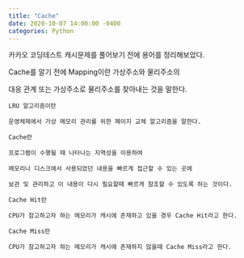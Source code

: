```yaml
---
title: "Cache"
date: 2020-10-07 14:00:00 -0400
categories: Python 
---
```



카카오 코딩테스트 캐시문제를 풀어보기 전에 용어를 정리해보았다.

Cache를 알기 전에 Mapping이란 가상주소와 물리주소의

대응 관계 또는 가상주소로 물리주소를 찾아내는 것을 말한다.


    LRU 알고리즘이란

    운영체제에서 가상 메모리 관리를 위한 페이지 교체 알고리즘을 말한다.

    Cache란

    프로그램이 수행될 때 나타나는 지역성을 이용하여 

    메모리나 디스크에서 사용되었던 내용을 빠르게 접근할 수 있는 곳에

    보관 및 관리하고 이 내용이 다시 필요할때 빠르게 참조할 수 있도록 하는 것이다.

    Cache Hit란

    CPU가 참고하고자 하는 메모리가 캐시에 존재하고 있을 경우 Cache Hit라고 한다.

    Cache Miss란

    CPU가 참고하고자 하는 메모리가 캐시에 존재하지 않을때 Cache Miss라고 한다.



[jekyll-docs]: https://jekyllrb.com/docs/home
[jekyll-gh]:   https://github.com/jekyll/jekyll
[jekyll-talk]: https://talk.jekyllrb.com/